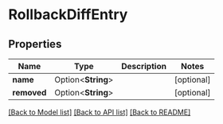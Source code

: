 # RollbackDiffEntry

## Properties

Name | Type | Description | Notes
------------ | ------------- | ------------- | -------------
**name** | Option<**String**> |  | [optional]
**removed** | Option<**String**> |  | [optional]

[[Back to Model list]](../README.md#documentation-for-models) [[Back to API list]](../README.md#documentation-for-api-endpoints) [[Back to README]](../README.md)


